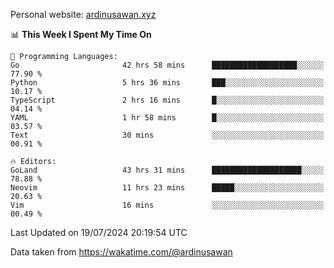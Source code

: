 Personal website: [ardinusawan.xyz](https://ardinusawan.xyz)

<!--START_SECTION:waka-->
📊 **This Week I Spent My Time On** 

```text
💬 Programming Languages: 
Go                       42 hrs 58 mins      ███████████████████░░░░░░   77.90 % 
Python                   5 hrs 36 mins       ███░░░░░░░░░░░░░░░░░░░░░░   10.17 % 
TypeScript               2 hrs 16 mins       █░░░░░░░░░░░░░░░░░░░░░░░░   04.14 % 
YAML                     1 hr 58 mins        █░░░░░░░░░░░░░░░░░░░░░░░░   03.57 % 
Text                     30 mins             ░░░░░░░░░░░░░░░░░░░░░░░░░   00.91 % 

🔥 Editors: 
GoLand                   43 hrs 31 mins      ████████████████████░░░░░   78.88 % 
Neovim                   11 hrs 23 mins      █████░░░░░░░░░░░░░░░░░░░░   20.63 % 
Vim                      16 mins             ░░░░░░░░░░░░░░░░░░░░░░░░░   00.49 % 
```


 Last Updated on 19/07/2024 20:19:54 UTC
<!--END_SECTION:waka-->
Data taken from https://wakatime.com/@ardinusawan

